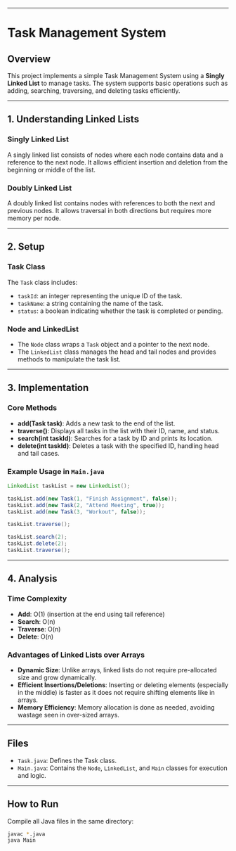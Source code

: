 

---

# Task Management System

## Overview

This project implements a simple Task Management System using a **Singly Linked List** to manage tasks. The system supports basic operations such as adding, searching, traversing, and deleting tasks efficiently.

---

## 1. Understanding Linked Lists

### Singly Linked List

A singly linked list consists of nodes where each node contains data and a reference to the next node. It allows efficient insertion and deletion from the beginning or middle of the list.

### Doubly Linked List

A doubly linked list contains nodes with references to both the next and previous nodes. It allows traversal in both directions but requires more memory per node.

---

## 2. Setup

### Task Class

The `Task` class includes:

* `taskId`: an integer representing the unique ID of the task.
* `taskName`: a string containing the name of the task.
* `status`: a boolean indicating whether the task is completed or pending.

### Node and LinkedList

* The `Node` class wraps a `Task` object and a pointer to the next node.
* The `LinkedList` class manages the head and tail nodes and provides methods to manipulate the task list.

---

## 3. Implementation

### Core Methods

* **add(Task task)**: Adds a new task to the end of the list.
* **traverse()**: Displays all tasks in the list with their ID, name, and status.
* **search(int taskId)**: Searches for a task by ID and prints its location.
* **delete(int taskId)**: Deletes a task with the specified ID, handling head and tail cases.

### Example Usage in `Main.java`

```java
LinkedList taskList = new LinkedList();

taskList.add(new Task(1, "Finish Assignment", false));
taskList.add(new Task(2, "Attend Meeting", true));
taskList.add(new Task(3, "Workout", false));

taskList.traverse();

taskList.search(2);
taskList.delete(2);
taskList.traverse();
```

---

## 4. Analysis

### Time Complexity

* **Add**: O(1) (insertion at the end using tail reference)
* **Search**: O(n)
* **Traverse**: O(n)
* **Delete**: O(n)

### Advantages of Linked Lists over Arrays

* **Dynamic Size**: Unlike arrays, linked lists do not require pre-allocated size and grow dynamically.
* **Efficient Insertions/Deletions**: Inserting or deleting elements (especially in the middle) is faster as it does not require shifting elements like in arrays.
* **Memory Efficiency**: Memory allocation is done as needed, avoiding wastage seen in over-sized arrays.

---

## Files

* `Task.java`: Defines the Task class.
* `Main.java`: Contains the `Node`, `LinkedList`, and `Main` classes for execution and logic.

---

## How to Run

Compile all Java files in the same directory:

```bash
javac *.java  
java Main
```
